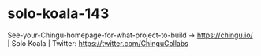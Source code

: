 # solo-koala-143
See-your-Chingu-homepage-for-what-project-to-build -> https://chingu.io/ | Solo Koala | Twitter: https://twitter.com/ChinguCollabs
